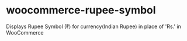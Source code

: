 # woocommerce-rupee-symbol
Displays Rupee Symbol (₹) for currency(Indian Rupee) in place of 'Rs.' in WooCommerce
